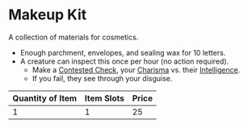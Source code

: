 # Makeup Kit

A collection of materials for cosmetics.

- Enough parchment, envelopes, and sealing wax for 10 letters.
- A creature can inspect this once per hour (no action required).
	- Make a [Contested Check](../../../Game%20Procedures/Core%20Procedures/Check.md#Contested%20Check), your [Charisma](../../../Player%20Characters/The%20Ability%20Scores/Charisma.md) vs. their [Intelligence](../../../Player%20Characters/The%20Ability%20Scores/Intelligence.md).
	- If you fail, they see through your disguise.

| Quantity of Item | Item Slots | Price |
| ---------------- | ---------- | ----- |
| 1                | 1          | 25    |
